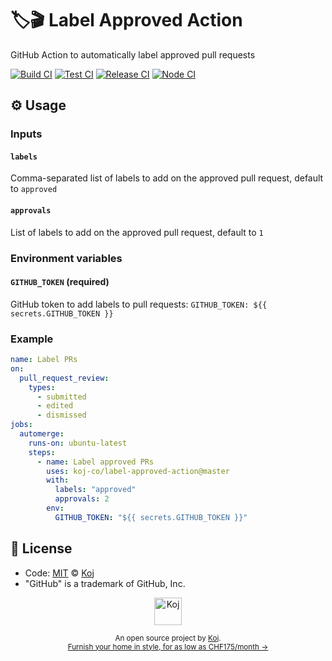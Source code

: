 # 🏷️🎬 Label Approved Action

GitHub Action to automatically label approved pull requests

[![Build CI](https://github.com/koj-co/label-approved-action/workflows/Build%20CI/badge.svg)](https://github.com/koj-co/label-approved-action/actions?query=workflow%3A%22Build+CI%22)
[![Test CI](https://github.com/koj-co/label-approved-action/workflows/Test%20CI/badge.svg)](https://github.com/koj-co/label-approved-action/actions?query=workflow%3A%22Test+CI%22)
[![Release CI](https://github.com/koj-co/label-approved-action/workflows/Release%20CI/badge.svg)](https://github.com/koj-co/label-approved-action/actions?query=workflow%3A%22Release+CI%22)
[![Node CI](https://github.com/koj-co/label-approved-action/workflows/Node%20CI/badge.svg)](https://github.com/koj-co/label-approved-action/actions?query=workflow%3A%22Node+CI%22)

## ⚙️ Usage

### Inputs

#### `labels`

Comma-separated list of labels to add on the approved pull request, default to `approved`

#### `approvals`

List of labels to add on the approved pull request, default to `1`

### Environment variables

#### `GITHUB_TOKEN` (required)

GitHub token to add labels to pull requests: `GITHUB_TOKEN: ${{ secrets.GITHUB_TOKEN }}`

### Example

```yaml
name: Label PRs
on:
  pull_request_review:
    types:
      - submitted
      - edited
      - dismissed
jobs:
  automerge:
    runs-on: ubuntu-latest
    steps:
      - name: Label approved PRs
        uses: koj-co/label-approved-action@master
        with:
          labels: "approved"
          approvals: 2
        env:
          GITHUB_TOKEN: "${{ secrets.GITHUB_TOKEN }}"
```

## 📄 License

- Code: [MIT](./LICENSE) © [Koj](https://koj.co)
- "GitHub" is a trademark of GitHub, Inc.

<p align="center">
  <a href="https://koj.co">
    <img width="44" alt="Koj" src="https://kojcdn.com/v1593890002/website-v2/logo_mcxuwq.svg">
  </a>
</p>
<p align="center">
  <sub>An open source project by <a href="https://koj.co">Koj</a>. <br> <a href="https://koj.co">Furnish your home in style, for as low as CHF175/month →</a></sub>
</p>
